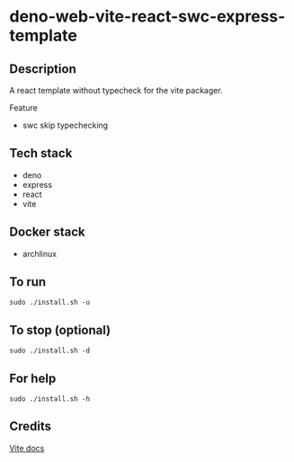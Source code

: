 # deno-web-vite-react-swc-express-template

## Description
A react template without typecheck for the vite packager.

Feature
- swc skip typechecking

## Tech stack
- deno
- express
- react
- vite

## Docker stack
- archlinux

## To run
`sudo ./install.sh -u`

## To stop (optional)
`sudo ./install.sh -d`

## For help
`sudo ./install.sh -h`

## Credits
[Vite docs](https://vitejs.dev/guide/)
